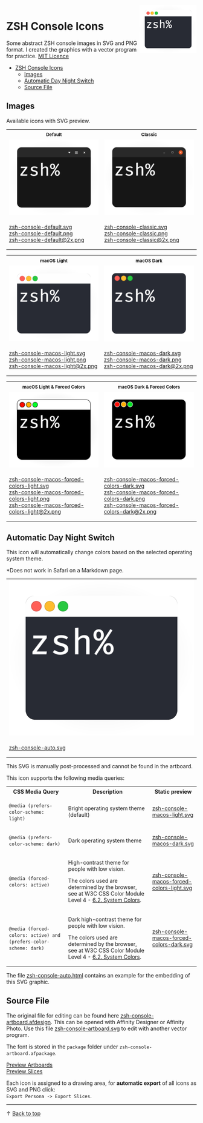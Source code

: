 <img align="right" width="30%" src="zsh-console-auto.svg" alt="zsh console"/>

# ZSH Console Icons

Some abstract ZSH console images in SVG and PNG format. I created the graphics with a vector program for practice. [MIT Licence](/LICENSE)

- [ZSH Console Icons](#zsh-console-icons)
  - [Images](#images)
  - [Automatic Day Night Switch](#automatic-day-night-switch)
  - [Source File](#source-file)

## Images

Available icons with SVG preview.

<table>
<tr>
<th align="center">
    <small>
        Default
    </small>
</th>
<th align="center">
    <small>
        Classic
    </small>
</th>
</tr>
<tr>
<td>
    <img width="100%" src="zsh-console-default.svg" alt="zsh console"/>
</td>
<td>
    <img width="100%" src="zsh-console-classic.svg" alt="zsh console"/>
</td>
</tr>
<tr>
<td>

[zsh-console-default.svg](zsh-console-default.svg)<br>
[zsh-console-default.png](zsh-console-default.png)<br>
[zsh-console-default@2x.png](zsh-console-default@2x.png)
</td>
<td>

[zsh-console-classic.svg](zsh-console-classic.svg)<br>
[zsh-console-classic.png](zsh-console-classic.png)<br>
[zsh-console-classic@2x.png](zsh-console-classic@2x.png)
</td>
</tr>
</table>




<table>
<tr>
<th align="center">
    <small>
        macOS Light
    </small>
</th>
<th align="center">
    <small>
        macOS Dark
    </small>
</th>
</tr>
<tr>
<td>
    <img width="100%" src="zsh-console-macos-light.svg" alt="zsh console"/>
</td>
<td>
    <img width="100%" src="zsh-console-macos-dark.svg" alt="zsh console"/>
</td>
</tr>
<tr>
<td>

[zsh-console-macos-light.svg](zsh-console-macos-light.svg)<br>
[zsh-console-macos-light.png](zsh-console-macos-light.png)<br>
[zsh-console-macos-light@2x.png](zsh-console-macos-light@2x.png)
</td>
<td>

[zsh-console-macos-dark.svg](zsh-console-macos-dark.svg)<br>
[zsh-console-macos-dark.png](zsh-console-macos-dark.png)<br>
[zsh-console-macos-dark@2x.png](zsh-console-macos-dark@2x.png)
</td>
</tr>
</table>




<table>
<tr>
<th align="center">
    <small>
        macOS Light & Forced Colors
    </small>
</th>
<th align="center">
    <small>
        macOS Dark & Forced Colors
    </small>
</th>
</tr>
<tr>
<td>
    <img width="100%" src="zsh-console-macos-forced-colors-light.svg" alt="zsh console"/>
</td>
<td>
    <img width="100%" src="zsh-console-macos-forced-colors-dark.svg" alt="zsh console"/>
</td>
</tr>
<tr>
<td>

[zsh-console-macos-forced-colors-light.svg](zsh-console-macos-forced-colors-light.svg)<br>
[zsh-console-macos-forced-colors-light.png](zsh-console-macos-forced-colors-light.png)<br>
[zsh-console-macos-forced-colors-light@2x.png](zsh-console-macos-forced-colors-light@2x.png)
</td>
<td>

[zsh-console-macos-forced-colors-dark.svg](zsh-console-macos-forced-colors-dark.svg)<br>
[zsh-console-macos-forced-colors-dark.png](zsh-console-macos-forced-colors-dark.png)<br>
[zsh-console-macos-forced-colors-dark@2x.png](zsh-console-macos-forced-colors-dark@2x.png)
</td>
</tr>
</table>


## Automatic Day Night Switch

This icon will automatically change colors based on the selected operating system theme.

*Does not work in Safari on a Markdown page.

<table>
<tr>
<td>
<img width="100%" src="zsh-console-auto.svg" alt="zsh console"/>
</td>
</tr>
<tr>
<td>

[zsh-console-auto.svg](zsh-console-auto.svg)
</td>
</tr>
</table>

This SVG is manually post-processed and cannot be found in the artboard.

This icon supports the following media queries:

<table>
<tr>
<th align="center">
    CSS Media Query
</th>
<th align="center">
    Description
</th>
<th align="center">
    Static preview
</th>
</tr>
<tr>
<td>

`@media (prefers-color-scheme: light)`
</td>
<td>

Bright operating system theme (default)
</td>
<td>

[zsh-console-macos-light.svg](zsh-console-macos-light.svg)
</td>
</tr>
<tr>
<td>

`@media (prefers-color-scheme: dark)`
</td>
<td>

Dark operating system theme
</td>
<td>

[zsh-console-macos-dark.svg](zsh-console-macos-dark.svg)
</td>
</tr>
<tr>
<td>

`@media (forced-colors: active)`
</td>
<td>


High-contrast theme for people with low vision.
    
The colors used are determined by the browser, see at W3C CSS Color Module Level 4 - [6.2. System Colors](https://www.w3.org/TR/css-color-4/#css-system-colors).
</td>
<td>

[zsh-console-macos-forced-colors-light.svg](zsh-console-macos-forced-colors-light.svg)
</td>
</tr>
<tr>
<td>

`@media (forced-colors: active) and (prefers-color-scheme: dark)`
</td>
<td>

Dark high-contrast theme for people with low vision.
    
The colors used are determined by the browser, see at W3C CSS Color Module Level 4 - [6.2. System Colors](https://www.w3.org/TR/css-color-4/#css-system-colors).
</td>
<td>

[zsh-console-macos-forced-colors-dark.svg](zsh-console-macos-forced-colors-dark.svg)
</td>
</tr>
</table>

The file [zsh-console-auto.html](zsh-console-auto.html) contains an example for the embedding of this SVG graphic.

## Source File

The original file for editing can be found here [zsh-console-artboard.afdesign](zsh-console-artboard.afdesign). This can be opened with Affinity Designer or Affinity Photo. Use this file [zsh-console-artboard.svg](zsh-console-artboard.svg) to edit with another vector program.

The font is stored in the `package` folder under `zsh-console-artboard.afpackage`.

[Preview Artboards](https://user-images.githubusercontent.com/29308797/166165423-faac0fd3-5778-4997-986f-08c738329c2c.png)<br>
[Preview Slices](https://user-images.githubusercontent.com/29308797/166165420-12fbc64b-6bf1-43c1-b09d-836da15267ae.png)

Each icon is assigned to a drawing area, for <b>automatic export</b> of all icons as SVG and PNG click:<br>
`Export Persona -> Export Slices`.

---

&uarr; [Back to top](#zsh-console-icons)

